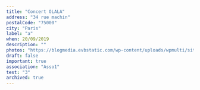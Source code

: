 ```yaml
---
title: "Concert OLALA"
address: "34 rue machin"
postalCode: "75000"
city: "Paris"
label: "a"
when: 20/09/2019
description: ""
photos: "https://blogmedia.evbstatic.com/wp-content/uploads/wpmulti/sites/8/2018/01/15155312/iStock-667709450.jpg"
draft: false
important: true
association: "Asso1"
test: "3"
archived: true
---
```

